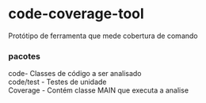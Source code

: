 ﻿# code-coverage-tool
 Protótipo de ferramenta que mede cobertura de comando

### pacotes
code- Classes de código a ser analisado  
code/test - Testes de unidade  
Coverage - Contém classe MAIN que executa a analise

